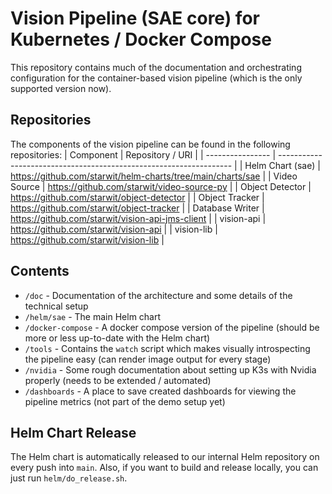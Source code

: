 # Vision Pipeline (SAE core) for Kubernetes / Docker Compose
This repository contains much of the documentation and orchestrating configuration for the container-based vision pipeline (which is the only supported version now).

## Repositories
The components of the vision pipeline can be found in the following repositories:
| Component        | Repository / URI                                                   |
| ---------------- | ------------------------------------------------------------------ | 
| Helm Chart (sae) | https://github.com/starwit/helm-charts/tree/main/charts/sae        | 
| Video Source     | https://github.com/starwit/video-source-py                         |
| Object Detector  | https://github.com/starwit/object-detector                         |
| Object Tracker   | https://github.com/starwit/object-tracker                          |
| Database Writer  | https://github.com/starwit/vision-api-jms-client                   |
| vision-api       | https://github.com/starwit/vision-api                              |
| vision-lib       | https://github.com/starwit/vision-lib                              |

## Contents
- `/doc` - Documentation of the architecture and some details of the technical setup
- `/helm/sae` - The main Helm chart
- `/docker-compose` - A docker compose version of the pipeline (should be more or less up-to-date with the Helm chart)
- `/tools` - Contains the `watch` script which makes visually introspecting the pipeline easy (can render image output for every stage)
- `/nvidia` - Some rough documentation about setting up K3s with Nvidia properly (needs to be extended / automated)
- `/dashboards` - A place to save created dashboards for viewing the pipeline metrics (not part of the demo setup yet)

## Helm Chart Release
The Helm chart is automatically released to our internal Helm repository on every push into `main`. Also, if you want to build and release locally, you can just run `helm/do_release.sh`.